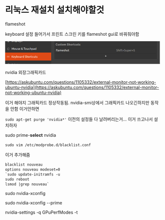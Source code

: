 # 리눅스 재설치 설치해야할것

flameshot

keyboard 설정 들어가서 프린트 스크린 키를 flameshot gui로 바꿔줘야함

![Untitled](%E1%84%85%E1%85%B5%E1%84%82%E1%85%AE%E1%86%A8%E1%84%89%E1%85%B3%20%E1%84%8C%E1%85%A2%E1%84%89%E1%85%A5%E1%86%AF%E1%84%8E%E1%85%B5%20%E1%84%89%E1%85%A5%E1%86%AF%E1%84%8E%E1%85%B5%E1%84%92%E1%85%A2%E1%84%8B%E1%85%A3%E1%84%92%E1%85%A1%E1%86%AF%E1%84%80%E1%85%A5%E1%86%BA%203ea393b4322b451ab6288dabcabcc67c/Untitled.png)

nvidia 외장그래픽카드

[https://askubuntu.com/questions/1105332/external-monitor-not-working-ubuntu-nvidia](https://askubuntu.com/questions/1105332/external-monitor-not-working-ubuntu-nvidia)

이거 해야지 그래픽카드 정상작동됨. nvidia-smi상에서 그래픽카드 나오긴하지만 동작을 안함 이거안하면

`sudo apt-get purge 'nvidia*'` 이전의 설정들 다 날려버리는거… 이거 쓰고나서 설치하자

sudo prime-**select** nvidia

`sudo vim /etc/modprobe.d/blacklist.conf`

이거 추가해줌

```
blacklist nouveau
options nouveau modeset=0
`sudo update-initramfs -u
sudo reboot
lsmod |grep nouveau`
```

sudo nvidia-xconfig

sudo nvidia-xconfig --prime

nvidia-settings -q GPuPerfModes -t